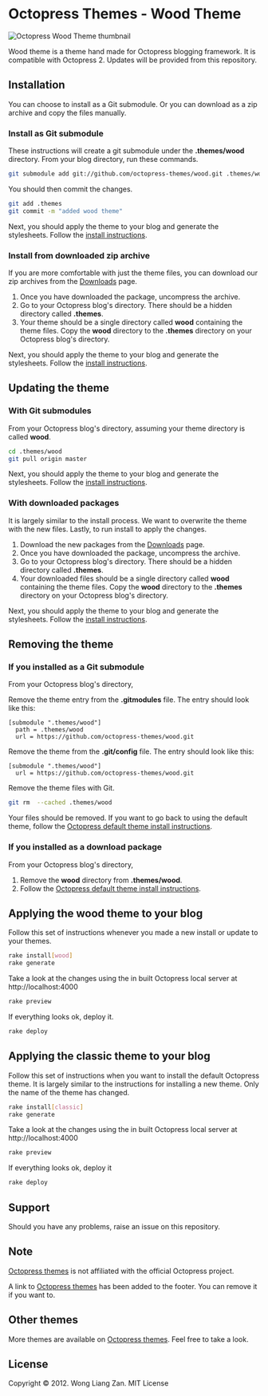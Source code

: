 # Octopress Themes - Wood Theme

![Octopress Wood Theme thumbnail](https://s3.amazonaws.com/static.octopressthemes.com/thumbnails/wood-thumbnail.png)

Wood theme is a theme hand made for Octopress blogging framework. It is compatible with Octopress 2. Updates will be provided from this repository.

## Installation

You can choose to install as a Git submodule. Or you can download as a zip archive and copy the files manually.

### Install as Git submodule

These instructions will create a git submodule under the __.themes/wood__ directory. From your blog directory, run these commands.

``` sh
git submodule add git://github.com/octopress-themes/wood.git .themes/wood
```

You should then commit the changes.

``` sh
git add .themes
git commit -m "added wood theme"
```

Next, you should apply the theme to your blog and generate the stylesheets. Follow the [install instructions](#applying-the-wood-theme-to-your-blog).

### Install from downloaded zip archive

If you are more comfortable with just the theme files, you can download our zip archives from the [Downloads](https://github.com/octopress-themes/wood/downloads) page.

1. Once you have downloaded the package, uncompress the archive.
2. Go to your Octopress blog's directory. There should be a hidden directory called __.themes__.
3. Your theme should be a single directory called __wood__ containing the theme files. Copy the __wood__ directory to the __.themes__ directory on your Octopress blog's directory.

Next, you should apply the theme to your blog and generate the stylesheets. Follow the [install instructions](#applying-the-wood-theme-to-your-blog).

## Updating the theme

### With Git submodules

From your Octopress blog's directory, assuming your theme directory is called __wood__.

``` sh
cd .themes/wood
git pull origin master
```

Next, you should apply the theme to your blog and generate the stylesheets. Follow the [install instructions](#applying-the-wood-theme-to-your-blog).

### With downloaded packages

It is largely similar to the install process. We want to overwrite the theme with the new files. Lastly, to run install to apply the changes.

1. Download the new packages from the [Downloads](https://github.com/octopress-themes/wood/downloads) page.
2. Once you have downloaded the package, uncompress the archive.
3. Go to your Octopress blog's directory. There should be a hidden directory called __.themes__.
4. Your downloaded files should be a single directory called __wood__ containing the theme files. Copy the __wood__ directory to the __.themes__ directory on your Octopress blog's directory.

Next, you should apply the theme to your blog and generate the stylesheets. Follow the [install instructions](#applying-the-wood-theme-to-your-blog).

## Removing the theme

### If you installed as a Git submodule

From your Octopress blog's directory,

Remove the theme entry from the __.gitmodules__ file. The entry should look like this:
```
[submodule ".themes/wood"]
  path = .themes/wood
  url = https://github.com/octopress-themes/wood.git
```

Remove the theme from the __.git/config__ file. The entry should look like this:
```
[submodule ".themes/wood"]
  url = https://github.com/octopress-themes/wood.git
```

Remove the theme files with Git.
``` sh
git rm  --cached .themes/wood
```

Your files should be removed. If you want to go back to using the default theme, follow the [Octopress default theme install instructions](#applying-the-wood-theme-to-your-blog).

### If you installed as a download package

From your Octopress blog's directory,

1. Remove the __wood__ directory from __.themes/wood__.
2. Follow the [Octopress default theme install instructions](#applying-the-woodtheme-to-your-blog).

## Applying the wood theme to your blog

Follow this set of instructions whenever you made a new install or update to your themes.

``` sh
rake install[wood]
rake generate
```

Take a look at the changes using the in built Octopress local server at http://localhost:4000

``` sh
rake preview
```

If everything looks ok, deploy it.

``` sh
rake deploy
```

## Applying the classic theme to your blog

Follow this set of instructions when you want to install the default Octopress theme. It is largely similar to the instructions for installing a new theme. Only the name of the theme has changed.

``` sh
rake install[classic]
rake generate
```

Take a look at the changes using the in built Octopress local server at http://localhost:4000

``` sh
rake preview
```

If everything looks ok, deploy it

``` sh
rake deploy
```

## Support

Should you have any problems, raise an issue on this repository.

## Note

[Octopress themes](http://octopressthemes.com) is not affiliated with the official Octopress project.

A link to [Octopress themes](http://octopressthemes.com) has been added to the footer. You can remove it if you want to.

## Other themes

More themes are available on [Octopress themes](http://octopressthemes.com). Feel free to take a look.

## License

Copyright &copy; 2012. Wong Liang Zan. MIT License
